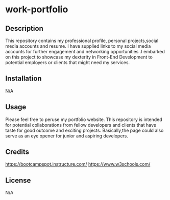 # work-portfolio
## Description
This repository contains my professional profile, personal projects,social media accounts and resume. I have supplied links to my social media accounts for further engagement and networking opportunities .I embarked on this project to showcase my dexterity in Front-End Development to potential employers or clients that might need my services.

## Installation

N/A

## Usage

Please feel free to peruse my portfolio website. This repository is intended for potential collaborations from fellow developers and clients that have taste for good outcome and exciting projects. Basically,the page could also serve as an eye opener for junior and aspiring developers. 


## Credits

https://bootcampspot.instructure.com/
https://www.w3schools.com/

## License
N/A
